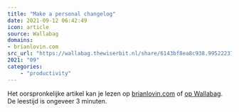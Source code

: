 ```yaml
---
title: "Make a personal changelog"
date: 2021-09-12 06:42:49
icon: article
source: Wallabag
domains:
- brianlovin.com
src_url: "https://wallabag.thewiserbit.nl/share/6143bf8ea8c938.99522237"
2021: "09"
categories:
    - "productivity"
---
```

Het oorspronkelijke artikel kan je lezen op [brianlovin.com](https://brianlovin.com/writing/make-a-personal-changelog) of [op Wallabag](https://wallabag.thewiserbit.nl/share/6143bf8ea8c938.99522237). De leestijd is ongeveer 3 minuten.
